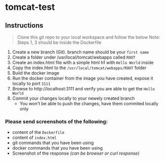 # tomcat-test

## Instructions

> Clone this git repo to your local workspace and follow the below
> Note: Steps 1, 3 should be inside the Dockerfile

1. Create a new branch (Git). branch name should be your `first name`
2. Create a folder under /usr/local/tomcat/webapps called `ROOT`
3. Create an index.html file with a simple html h1 with `Hello World` inside
4. Copy the index.html to the `/usr/local/tomcat/webapps/ROOT` folder
5. Build the docker image
6. Run the docker container from the image you have created, expose it locally to port `3111`
7. Browse to http://localhost:3111 and verify you are able to get the `Hello World`
8. Commit your changes locally to your newely created branch
    * You won't be able to push the changes, have them commited locally only

### Please send screenshots of the following:

* content of the `Dockerfile`
* content of `index.html`
* git commands that you have been using
* docker commands that you have been using
* Screenshot of the response *(can be browser or curl response)*